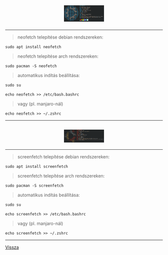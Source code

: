 <h1 align="center">
<img src="../.pictures/neofetch.png" alt="neofetch" width=128 />
</h1>

---

> neofetch telepítése debian rendszereken:

```
sudo apt install neofetch
```

> neofetch telepítése arch rendszereken:

```
sudo pacman -S neofetch
```

> automatikus indítás beállítása:

```
sudo su
```

```
echo neofetch >> /etc/bash.bashrc
```

> vagy (pl. manjaro-nál)

```
echo neofetch >> ~/.zshrc
```

---

<h2 align="center">
<img src="../.pictures/screenfetch.png" alt="screenfetch" width=128 />
</h2>

---

> screenfetch telepítése debian rendszereken:

```
sudo apt install screenfetch
```

> screenfetch telepítése arch rendszereken:

```
sudo pacman -S screenfetch
```

> automatikus indítás beállítása:

```
sudo su
```

```
echo screenfetch >> /etc/bash.bashrc
```

> vagy (pl. manjaro-nál)

```
echo screenfetch >> ~/.zshrc
```

---

[Vissza](../README.md)
